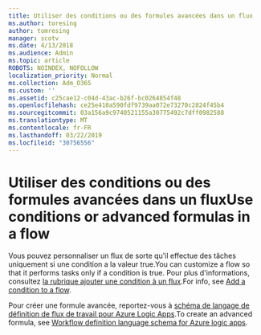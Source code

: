 ```yaml
---
title: Utiliser des conditions ou des formules avancées dans un flux
ms.author: toresing
author: tomresing
manager: scotv
ms.date: 4/13/2018
ms.audience: Admin
ms.topic: article
ROBOTS: NOINDEX, NOFOLLOW
localization_priority: Normal
ms.collection: Adm_O365
ms.custom: ''
ms.assetid: c25cae12-c04d-43ac-b26f-bc0264854f48
ms.openlocfilehash: ce25e410a590fdf9739aa072e73270c2824f45b4
ms.sourcegitcommit: 03a156a9c9740521155a30775492c7dff0982588
ms.translationtype: MT
ms.contentlocale: fr-FR
ms.lasthandoff: 03/22/2019
ms.locfileid: "30756556"
---
```

# <a name="use-conditions-or-advanced-formulas-in-a-flow"></a><span data-ttu-id="378c8-102">Utiliser des conditions ou des formules avancées dans un flux</span><span class="sxs-lookup"><span data-stu-id="378c8-102">Use conditions or advanced formulas in a flow</span></span>

<span data-ttu-id="378c8-103">Vous pouvez personnaliser un flux de sorte qu'il effectue des tâches uniquement si une condition a la valeur true.</span><span class="sxs-lookup"><span data-stu-id="378c8-103">You can customize a flow so that it performs tasks only if a condition is true.</span></span> <span data-ttu-id="378c8-104">Pour plus d'informations, consultez [la rubrique ajouter une condition à un flux](https://go.microsoft.com/fwlink/?linkid=872112).</span><span class="sxs-lookup"><span data-stu-id="378c8-104">For info, see [Add a condition to a flow](https://go.microsoft.com/fwlink/?linkid=872112).</span></span>
  
<span data-ttu-id="378c8-105">Pour créer une formule avancée, reportez-vous à [schéma de langage de définition de flux de travail pour Azure Logic Apps](https://aka.ms/logicexpressions).</span><span class="sxs-lookup"><span data-stu-id="378c8-105">To create an advanced formula, see [Workflow definition language schema for Azure logic apps](https://aka.ms/logicexpressions).</span></span>
  

